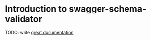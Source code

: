 # Introduction to swagger-schema-validator

TODO: write [great documentation](http://jacobian.org/writing/what-to-write/)
